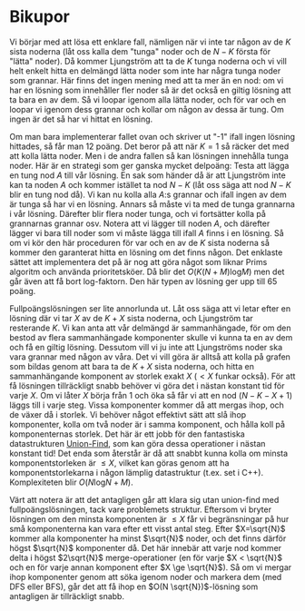 # Bikupor

Vi börjar med att lösa ett enklare fall, nämligen när vi inte tar någon av de $K$ sista noderna (låt oss kalla dem "tunga" noder och de $N-K$ första för "lätta" noder). Då kommer Ljungström att ta de $K$ tunga noderna och vi vill helt enkelt hitta en delmängd lätta noder som inte har några tunga noder som grannar. Här finns det ingen mening med att ta mer än en nod: om vi har en lösning som innehåller fler noder så är det också en giltig lösning att ta bara en av dem. Så vi loopar igenom alla lätta noder, och för var och en loopar vi igenom dess grannar och kollar om någon av dessa är tung. Om ingen är det så har vi hittat en lösning. 

Om man bara implementerar fallet ovan och skriver ut "-1" ifall ingen lösning hittades, så får man 12 poäng. Det beror på att när $K = 1$ så räcker det med att kolla lätta noder. Men i de andra fallen så kan lösningen innehålla tunga noder. Här är en strategi som ger ganska mycket delpoäng: Testa att lägga en tung nod $A$ till vår lösning. En sak som händer då är att Ljungström inte kan ta noden $A$ och kommer istället ta nod $N-K$ (låt oss säga att nod $N-K$ blir en tung nod då). Vi kan nu kolla alla $A$:s grannar och ifall ingen av dem är tunga så har vi en lösning. Annars så måste vi ta med de tunga grannarna i vår lösning. Därefter blir flera noder tunga, och vi fortsätter kolla på grannarnas grannar osv. Notera att vi lägger till noden $A$, och därefter lägger vi bara till noder som vi måste lägga till ifall $A$ finns i en lösning. Så om vi kör den här proceduren för var och en av de $K$ sista noderna så kommer den garanterat hitta en lösning om det finns någon. Det enklaste sättet att implementera det på är nog att göra något som liknar Prims algoritm och använda prioritetsköer. Då blir det $O(K(N+M)\textrm{log} M)$ men det går även att få bort log-faktorn. Den här typen av lösning ger upp till 65 poäng.

Fullpoängslösningen ser lite annorlunda ut. Låt oss säga att vi letar efter en lösning där vi tar $X$ av de $K+X$ sista noderna, och Ljungström tar resterande $K$. Vi kan anta att vår delmängd är sammanhängade, för om den bestod av flera sammanhängade komponenter skulle vi kunna ta en av dem och få en giltig lösning. Dessutom vill vi ju inte att Ljungströms noder ska vara grannar med någon av våra. Det vi vill göra är alltså att kolla på grafen som bildas genom att bara ta de $K+X$ sista noderna, och hitta en sammanhängande komponent av storlek exakt $X$ ($< X$ funkar också). För att få lösningen tillräckligt snabb behöver vi göra det i nästan konstant tid för varje $X$. Om vi låter $X$ börja från 1 och öka så får vi att en nod ($N-K-X+1$) läggs till i varje steg. Vissa komponenter kommer då att mergas ihop, och de växer då i storlek. Vi behöver något effektivt sätt att slå ihop komponenter, kolla om två noder är i samma komponent, och hålla koll på komponenternas storlek. Det här är ett jobb för den fantastiska datastrukturen [Union-Find](https://cp-algorithms.com/data_structures/disjoint_set_union.html), som kan göra dessa operationer i nästan konstant tid! Det enda som återstår är då att snabbt kunna kolla om minsta komponentstorleken är $\le X$, vilket kan göras genom att ha komponentstorlekarna i någon lämplig datastruktur (t.ex. set i C++). Komplexiteten blir $O(N \textrm{log}N + M)$.

Värt att notera är att det antagligen går att klara sig utan union-find med fullpoängslösningen, tack vare problemets struktur. Eftersom vi bryter lösningen om den minsta komponenten är $\le X$ får vi begränsningar på hur små komponenterna kan vara efter ett visst antal steg. Efter $X=\sqrt{N}$ kommer alla komponenter ha minst $\sqrt{N}$ noder, och det finns därför högst $\sqrt{N}$ komponenter då. Det här innebär att varje nod kommer delta i högst $2\sqrt{N}$ merge-operationer (en för varje $X < \sqrt{N}$ och en för varje annan komponent efter $X \ge \sqrt{N}$). Så om vi mergar ihop komponenter genom att söka igenom noder och markera dem (med DFS eller BFS), går det att få ihop en $O(N \sqrt{N})$-lösning som antagligen är tillräckligt snabb.


